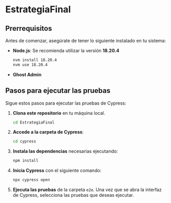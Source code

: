 # EstrategiaFinal

## Prerrequisitos

Antes de comenzar, asegúrate de tener lo siguiente instalado en tu sistema:

- **Node.js**: Se recomienda utilizar la versión **18.20.4**

  ```bash
  nvm install 18.20.4
  nvm use 18.20.4
  ```
- **Ghost Admin**

## Pasos para ejecutar las pruebas

Sigue estos pasos para ejecutar las pruebas de Cypress:

1. **Clona este repositorio** en tu máquina local.

   ```bash
   cd EstrategiaFinal
   ```

3. **Accede a la carpeta de Cypress**:

   ```bash
   cd cypress
   ```

4. **Instala las dependencias** necesarias ejecutando:

   ```bash
   npm install
   ```

5. **Inicia Cypress** con el siguiente comando:

   ```bash
   npx cypress open
   ```

6. **Ejecuta las pruebas** de la carpeta `e2e`. Una vez que se abra la interfaz de Cypress, selecciona las pruebas que deseas ejecutar.
